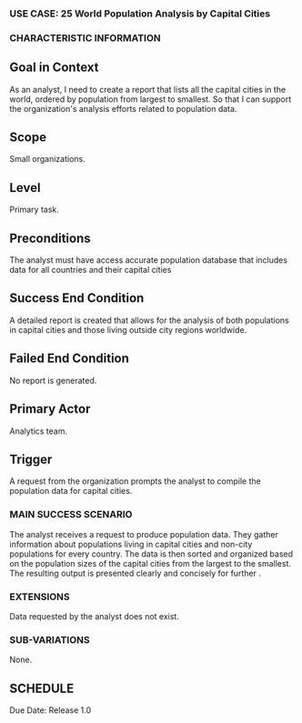 ### USE CASE: 25 World Population Analysis by Capital Cities

### CHARACTERISTIC INFORMATION
## Goal in Context
As an analyst, I need to create a report that lists all the capital cities in the world, ordered by population from largest to smallest. 
So that I can support the organization's analysis efforts related to population data.

## Scope
Small organizations.

## Level
Primary task.

## Preconditions
The analyst must have access accurate population database that includes data for all countries and their capital cities

## Success End Condition
A detailed report is created that allows for the analysis of both populations in capital cities and those living outside city regions worldwide.

## Failed End Condition
No report is generated.

## Primary Actor
Analytics team.

## Trigger
A request from the organization prompts the analyst to compile the population data for capital cities.

### MAIN SUCCESS SCENARIO
The analyst receives a request to produce population data.
They gather information about populations living in capital cities and non-city populations for every country.
The data is then sorted and organized based on the population sizes of the capital cities from the largest to the smallest.
The resulting output is presented clearly and concisely for further .

### EXTENSIONS
Data requested by the analyst does not exist.

### SUB-VARIATIONS
None.

## SCHEDULE
Due Date: Release 1.0

